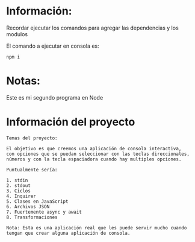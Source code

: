 # Información:

Recordar ejecutar los comandos para agregar las dependencias y los modulos

El comando a ejecutar en consola es:

    npm i


# Notas: 
Este es mi segundo programa en Node


# Información del proyecto
```
Temas del proyecto:

El objetivo es que creemos una aplicación de consola interactiva, 
con opciones que se puedan seleccionar con las teclas direccionales, 
números y con la tecla espaciadora cuando hay multiples opciones.

Puntualmente sería:

1. stdin
2. stdout
3. Ciclos
4. Inquirer
5. Clases en JavaScript
6. Archivos JSON
7. Fuertemente async y await
8. Transformaciones

Nota: Esta es una aplicación real que les puede servir mucho cuando 
tengan que crear alguna aplicación de consola.
```
